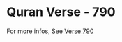# Quran Verse - 790 

For more infos, See [Verse 790](https://www.quranbookk.com/quran/search?q=790)